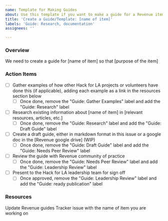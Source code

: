 ```yaml
---
name: Template for Making Guides
about: Use this template if you want to make a guide for a Revenue item
title: 'Create a Guide/Template: [name of item]'
labels: 'Guide: Research, documentation'
assignees: ''

---
```


### Overview
We need to create a guide for [name of item] so that [purpose of the item]

### Action Items
- [ ] Gather examples of how other Hack for LA projects or volunteers have done this (if applicable), adding each example as a link in the resources section below
   - [ ] Once done, remove the "Guide: Gather Examples" label and add the "Guide: Research" label
- [ ] Research existing information about [name of item] in [relevant resources, articles, etc.]
   - [ ] Once done, remove the "Guide: Research" label and add the "Guide: Draft Guide" label
- [ ] Create a draft guide, either in markdown format in this issue or a google doc in the [Revenue google drive] (WIP)
    - [ ] Once done, remove the "Guide: Draft Guide" label and add the "Guide: Needs Peer Review" label
- [ ] Review the guide with Revenue community of practice
   - [ ] Once done, remove the "Guide: Needs Peer Review" label and add the "Guide: Leadership Review" label
- [ ] Present to the Hack for LA leadership team for sign off
   - [ ] Once approved, remove the "Guide: Leadership Review" label and add the "Guide: ready publication" label

### Resources
Update Revenue guides Tracker issue with the name of item you are working on

